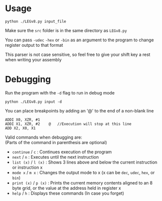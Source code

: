 # Usage

```
python ./LEGv8.py input_file
```

Make sure the ```src``` folder is in the same directory as ```LEGv8.py```

You can pass ```-udec``` ```-hex``` or ```-bin``` as an argument to the program to change register output to that format

This parser is not case sensitive, so feel free to give your shift key a rest when writing your assembly

# Debugging

Run the program with the ```-d``` flag to run in debug mode

```
python ./LEGv8.py input -d
```

You can place breakpoints by adding an '@' to the end of a non-blank line

```
ADDI X0, XZR, #1
ADDI X1, XZR, #2    @   //Execution will stop at this line
ADD X2, X0, X1
```

Valid commands when debugging are:  
(Parts of the command in parenthesis are optional)

- ```continue``` / ```c``` : Continues execution of the program 
- ```next``` / ```n``` : Executes until the next instruction
- ```list (x)``` / ```l (x)``` : Shows 3 lines above and below the current instruction or instruction x
- ```mode x``` / ```m x``` : Changes the output mode to x (x can  be ```dec```, ```udec```, ```hex```, or ```bin```)
- ```print (x)``` / ```p (x)``` : Prints the current memory contents aligned to an 8 byte grid, or the value at the address held in register x
- ```help``` / ```h``` : Displays these commands (In case you forget)
